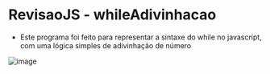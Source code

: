 # RevisaoJS - whileAdivinhacao
* Este programa foi feito para representar a sintaxe do while no javascript, com uma lógica simples de adivinhação de número

![image](https://user-images.githubusercontent.com/98369124/186472003-124ff811-5444-4b33-b96b-2b71d5a3b26c.png)
